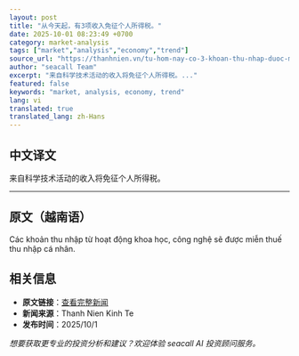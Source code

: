 ```yaml
---
layout: post
title: "从今天起，有3项收入免征个人所得税。"
date: 2025-10-01 08:23:49 +0700
category: market-analysis
tags: ["market","analysis","economy","trend"]
source_url: "https://thanhnien.vn/tu-hom-nay-co-3-khoan-thu-nhap-duoc-mien-thue-thu-nhap-ca-nhan-185251001083854375.htm"
author: "seacall Team"
excerpt: "来自科学技术活动的收入将免征个人所得税。..."
featured: false
keywords: "market, analysis, economy, trend"
lang: vi
translated: true
translated_lang: zh-Hans
---
```


## 中文译文

来自科学技术活动的收入将免征个人所得税。

---

## 原文（越南语）

C&aacute;c khoản thu nhập từ hoạt động khoa học, c&ocirc;ng nghệ sẽ được miễn thuế thu nhập c&aacute; nh&acirc;n.

## 相关信息

- **原文链接**：[查看完整新闻](https://thanhnien.vn/tu-hom-nay-co-3-khoan-thu-nhap-duoc-mien-thue-thu-nhap-ca-nhan-185251001083854375.htm)
- **新闻来源**：Thanh Nien Kinh Te
- **发布时间**：2025/10/1

*想要获取更专业的投资分析和建议？欢迎体验 seacall AI 投资顾问服务。*
